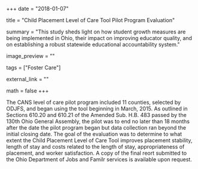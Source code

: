 +++
date = "2018-01-07"

title = "Child Placement Level of Care Tool Pilot Program Evaluation"

summary = "This study sheds light on how student growth measures are being implemented in Ohio, their impact on improving educator quality, and on establishing a robust statewide educational accountability system."

image_preview = ""

tags = ["Foster Care"]

external_link = ""

math = false
+++

The CANS level of care pilot program included 11 counties, selected by ODJFS, and began using the tool beginning in March, 2015. As outlined in Sections 610.20 and 610.21 of the Amended Sub. H.B. 483 passed by the 130th Ohio General Assembly, the pilot was to end no later than 18 months after the date the pilot program began but data collection ran beyond  the initial closing date. The goal of the evaluation was to determine to what extent the Child Placement Level of Care Tool improves placement stability, length of stay and costs related to the length of stay, appropriateness of placement, and worker satisfaction. A copy of the final reort submitted to the Ohio Department of Jobs and Familr services is available  upon request. 
